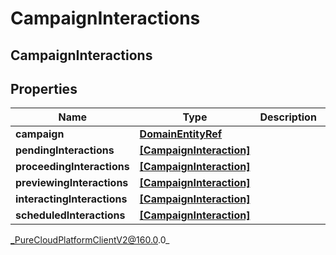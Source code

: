 # CampaignInteractions

## CampaignInteractions

## Properties

|Name | Type | Description | Notes|
|------------ | ------------- | ------------- | -------------|
| **campaign** | [**DomainEntityRef**](DomainEntityRef) |  | [optional] |
| **pendingInteractions** | [**[CampaignInteraction]**](CampaignInteraction) |  | [optional] |
| **proceedingInteractions** | [**[CampaignInteraction]**](CampaignInteraction) |  | [optional] |
| **previewingInteractions** | [**[CampaignInteraction]**](CampaignInteraction) |  | [optional] |
| **interactingInteractions** | [**[CampaignInteraction]**](CampaignInteraction) |  | [optional] |
| **scheduledInteractions** | [**[CampaignInteraction]**](CampaignInteraction) |  | [optional] |



_PureCloudPlatformClientV2@160.0.0_
